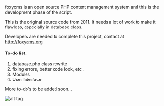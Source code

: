 foxycms is an open source PHP content management system and this is the development phase of the script.

This is the original source code from 2011. It needs a lot of work to make it flawless, especially in database class.

Developers are needed to complete this project, contact at http://foxycms.org

#### To-do list:
1. database.php class rewrite
2. fixing errors, better code look, etc..
2. Modules
3. User Interface

More to-do's to be added soon...


![alt tag](http://foxycms.org/design/cp.png)
